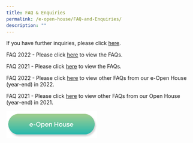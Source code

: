 ```yaml
---
title: FAQ & Enquiries
permalink: /e-open-house/FAQ-and-Enquiries/
description: ""
---
```

If you have further inquiries, please click&nbsp;[here](http://gg.gg/eOH_enquiries).  
  
FAQ 2022 - Please click&nbsp;[here](/files/FAQs\_e-Open%20House%202022Nov%20\_9%20Nov%2022.pdf)&nbsp;to view the FAQs.&nbsp;

FAQ 2021 - Please click&nbsp;[here](/files/e-Open%20House%202021%20Nov\_FAQs.pdf)&nbsp;to view the FAQs.&nbsp;

FAQ 2022 - Please click&nbsp;[here](/files/FAQs%20from%20our%20e-Open%20House%20year-end%20in%202022.pdf)&nbsp;to view other FAQs from our e-Open House (year-end) in 2022.&nbsp;

FAQ 2021 - Please click&nbsp;[here](/files/e-Open%20House%202021%20Nov\_Collated%20FAQs%20from%20online%20engagement%20session%2026%20Nov.pdf)&nbsp;to view other FAQs from our Open House (year-end) in 2021.

<a href="/e-open-house/e-open-house/"><img src="/images/Button/eopenhouse.png" style="width:48%"></a>